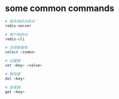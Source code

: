 # some common commands

 ```powershell
 # 服务端前台启动
 redis-server
 
 # 客户端启动
 redis-cli
 
 # 选择数据库
 select <index>
 
 # 设置键
 set <key> <value>
 
 # 删除键
 del <key>
 
 # 查看键
 get <key>
 ```

